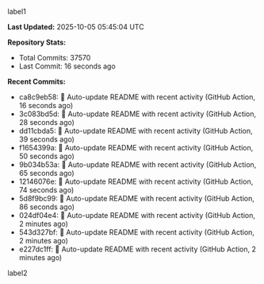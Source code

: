 
label1 
<!-- ACTIVITY_START -->
**Last Updated:** 2025-10-05 05:45:04 UTC

**Repository Stats:**
- Total Commits: 37570
- Last Commit: 16 seconds ago

**Recent Commits:**
- ca8c9eb58: 🤖 Auto-update README with recent activity (GitHub Action, 16 seconds ago)
- 3c083bd5d: 🤖 Auto-update README with recent activity (GitHub Action, 28 seconds ago)
- dd11cbda5: 🤖 Auto-update README with recent activity (GitHub Action, 39 seconds ago)
- f1654399a: 🤖 Auto-update README with recent activity (GitHub Action, 50 seconds ago)
- 9b034b53a: 🤖 Auto-update README with recent activity (GitHub Action, 65 seconds ago)
- 12146076e: 🤖 Auto-update README with recent activity (GitHub Action, 74 seconds ago)
- 5d8f9bc99: 🤖 Auto-update README with recent activity (GitHub Action, 86 seconds ago)
- 024df04e4: 🤖 Auto-update README with recent activity (GitHub Action, 2 minutes ago)
- 543d327bf: 🤖 Auto-update README with recent activity (GitHub Action, 2 minutes ago)
- e227dc1ff: 🤖 Auto-update README with recent activity (GitHub Action, 2 minutes ago)
<!-- ACTIVITY_END -->

label2

